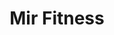 ---
title: "Mir Fitness"
url: /ciudad-autonoma-de-buenos-aires/mir-fitness-jeronimo-salguero/
shop: Sport
---